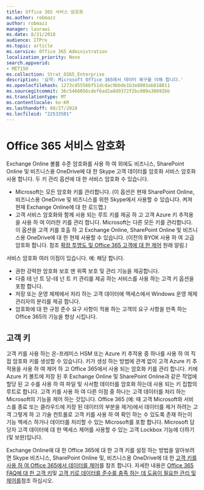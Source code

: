 ```yaml
---
title: Office 365 서비스 암호화
ms.author: robmazz
author: robmazz
manager: laurawi
ms.date: 8/21/2018
audience: ITPro
ms.topic: article
ms.service: Office 365 Administration
localization_priority: None
search.appverid:
- MET150
ms.collection: Strat_O365_Enterprise
description: '요약: Microsoft Office 365에서 데이터 복구를 이해 합니다.'
ms.openlocfilehash: 1273cd5556bf51dcdac9bbde1b3e8003ab818811
ms.sourcegitcommit: 36c5466056cdef6ad2a8d9372f2bc009a30892bb
ms.translationtype: MT
ms.contentlocale: ko-KR
ms.lasthandoff: 08/27/2018
ms.locfileid: "22533501"
---
```

# <a name="office-365-service-encryption"></a>Office 365 서비스 암호화

Exchange Online 볼륨 수준 암호화를 사용 하 여 외에도 비즈니스, SharePoint Online 및 비즈니스용 OneDrive에 대 한 Skype 고객 데이터를 암호화 서비스 암호화 사용 합니다. 두 키 관리 옵션에 대 한 서비스 암호화 수 있습니다.
- Microsoft는 모든 암호화 키를 관리합니다. (이 옵션은 현재 SharePoint Online, 비즈니스용 OneDrive 및 비즈니스를 위한 Skype에서 사용할 수 있습니다. 켜져 현재 Exchange Online에 대 한 로드맵.)
- 고객 서비스 암호화와 함께 사용 되는 루트 키를 제공 하 고 고객 Azure 키 추적용을 사용 하 여 이러한 키를 관리 합니다. Microsoft는 다른 모든 키를 관리합니다. 이 옵션을 고객 키를 호출 하 고 Exchange Online, SharePoint Online 및 비즈니스용 OneDrive에 대 한 현재 사용할 수 있습니다. (이전의 BYOK 사용 하 여 고급 암호화 합니다. 참조 [확장 투명도 및 Office 365 고객에 대 한 제어](http://blogs.office.com/2015/04/21/enhancing-transparency-and-control-for-office-365-customers/) 원래 알림.)

서비스 암호화 여러 이점이 있습니다. 예: 해당 합니다.
- 권한 강력한 암호화 보호 맨 위쪽 보호 및 관리 기능을 제공합니다.
- 다중 테 넌 트 당-테 넌 트 키 관리를 제공 하는 서비스를 사용 하는 고객 키 옵션을 포함 합니다.
- 저장 또는 운영 체제에서 처리 하는 고객 데이터에 액세스에서 Windows 운영 체제 관리자의 분리를 제공 합니다.
- 암호화에 대 한 규정 준수 요구 사항이 적용 하는 고객의 요구 사항을 만족 하는 Office 365의 기능을 향상 시킵니다.

## <a name="customer-key"></a>고객 키
고객 키를 사용 하는 온-프레미스 HSM 또는 Azure 키 추적용 중 하나를 사용 하 여 직접 암호화 키를 생성할 수 있습니다. 키가 생성 하는 방법에 관계 없이 고객 Azure 키 추적용을 사용 하 여 제어 하 고 Office 365에서 사용 되는 암호화 키를 관리 합니다. 키에 Azure 키 볼트에 저장 된 후 Exchange Online 및 SharePoint Online과 같은 작업에 할당 된 고 수를 사용 하 여 파일 및 사서함 데이터를 암호화 하는데 사용 되는 키 집합의 루트로 합니다. 고객 키를 사용 하 여 다른 이점 중 하나는 고객 데이터를 처리 하는 Microsoft의 기능을 제어 하는 것입니다. Office 365 (예: 때 고객 Microsoft와 서비스를 종료 또는 클라우드에 저장 된 데이터의 부분을 제거)에서 데이터를 제거 하려는 고객 그렇게 하 고 기술 컨트롤로 고객 키를 사용 하 여 확인 하는 수 있도록 존재 하는이 기능 액세스 하거나 데이터를 처리할 수 있는 Microsoft를 포함 합니다. Microsoft 담당자 고객 데이터에 대 한 액세스 제어를 사용할 수 있는 고객 Lockbox 기능에 더하기 (및 보완)입니다.

Exchange Online에 대 한 Office 365에 대 한 고객 키를 설정 하는 방법을 알아보려면 Skype 비즈니스, SharePoint Online 및, 비즈니스용 OneDrive에 대 한 [고객 키를 사용 하 여 Office 365에서 데이터를 제어](https://support.office.com/article/Controlling-your-data-in-Office-365-using-Customer-Key-f2cd475a-e592-46cf-80a3-1bfb0fa17697)를 참조 합니다. 자세한 내용은 [Office 365 FAQ에 대 한 고객 키](https://support.office.com/article/Customer-Key-for-Office-365-FAQ-41ae293a-bd5c-4083-acd8-e1a2b4329da6)및 [고객 키로 데이터를 준수를 충족 하는 데 도움이 필요한 관리 및 제어를](https://techcommunity.microsoft.com/t5/Microsoft-Ignite-Content-2017/Manage-and-control-your-data-to-help-meet-compliance-needs-with/td-p/117580)참조 하십시오.

